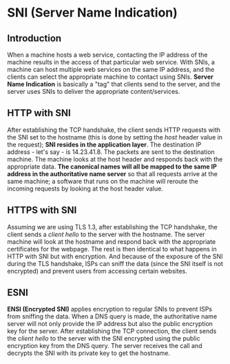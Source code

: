 # SNI (Server Name Indication)
## Introduction
When a machine hosts a web service, contacting the IP address of the machine results in the access of that particular web service. With SNIs, a machine can host multiple web services on the same IP address, and the clients can select the appropriate machine to contact using SNIs. **Server Name Indication** is basically a "tag" that clients send to the server, and the server uses SNIs to deliver the appropriate content/services.

## HTTP with SNI
After establishing the TCP handshake, the client sends HTTP requests with the SNI set to the hostname (this is done by setting the *host* header value in the request); **SNI resides in the application layer**. The destination IP address - let's say - is 14.23.41.8. The packets are sent to the destination machine. The machine looks at the host header and responds back with the appropriate data. **The canonical names will all be mapped to the same IP address in the authoritative name server** so that all requests arrive at the same machine; a software that runs on the machine will reroute the incoming requests by looking at the host header value.

## HTTPS with SNI
Assuming we are using TLS 1.3, after establishing the TCP handshake, the client sends a *client hello* to the server with the hostname. The server machine will look at the hostname and respond back with the appropriate certificates for the webpage. The rest is then identical to what happens in HTTP with SNI but with encryption. And because of the exposure of the SNI during the TLS handshake, ISPs can sniff the data (since the SNI itself is not encrypted) and prevent users from accessing certain websites.

## ESNI
**ENSI (Encrypted SNI)** applies encryption to regular SNIs to prevent ISPs from sniffing the data. When a DNS query is made, the authoritative name server will not only provide the IP address but also the public encryption key for the server. After establishing the TCP connection, the client sends the *client hello* to the server with the SNI encrypted using the public encryption key from the DNS query. The server receives the call and decrypts the SNI with its private key to get the hostname.
